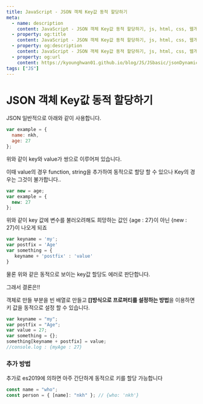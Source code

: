 ```yaml
---
title: JavaScript - JSON 객체 Key값 동적 할당하기
meta:
  - name: description
    content: JavaScript - JSON 객체 Key값 동적 할당하기, js, html, css, 웹개발, 개발자, 프론트엔드, 백엔드, web
  - property: og:title
    content: JavaScript - JSON 객체 Key값 동적 할당하기, js, html, css, 웹개발, 개발자, 프론트엔드, 백엔드, web
  - property: og:description
    content: JavaScript - JSON 객체 Key값 동적 할당하기, js, html, css, 웹개발, 개발자, 프론트엔드, 백엔드, web
  - property: og:url
    content: https://kyounghwan01.github.io/blog/JS/JSbasic/jsonDynamicAllocation/
tags: ["JS"]
---
```


# JSON 객체 Key값 동적 할당하기

JSON 일반적으로 아래와 같이 사용합니다.

```js
var example = {
  name: nkh,
  age: 27
};
```

위와 같이 key와 value가 쌍으로 이루어져 있습니다.

이때 value의 경우 function, string을 추가하여 동적으로 할당 할 수 있으나 Key의 경우는 그것이 불가합니다..

```js
var new = age;
var example = {
  new: 27
};
```

위와 같이 key 값에 변수를 불러오려해도 희망하는 값인 {age : 27}이 아닌 {new : 27}이 나오게 되죠

```js
var keyname = 'my';
var postfix = 'Age'
var something = {
   keyname + 'postfix' : 'value'
}
```

물론 위와 같은 동적으로 보이는 key값 할당도 에러로 판단합니다.

그래서 결론은!!

객체로 만들 부분을 빈 배열로 만들고 **[]방식으로 프로퍼티를 설정하는 방법**을 이용하면 키 값을 동적으로 설정 할 수 있습니다.

```js
var keyname = "my";
var postfix = "Age";
var value = 27;
var something = {};
something[keyname + postfix] = value;
//console.log : {myAge : 27}
```

### 추가 방법

추가로 es2019에 의하면 아주 간단하게 동적으로 키를 할당 가능합니다

```js
const name = "who";
const person = { [name]: "nkh" }; // {who: 'nkh'}
```

<TagLinks />

<Comment />
